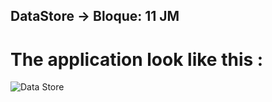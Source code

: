 ## DataStore -> Bloque: 11  JM

# The application look like this :
![Data Store](https://github.com/user-attachments/assets/fd4e8ec8-fcdb-46c7-9c8d-8260891b0424)
